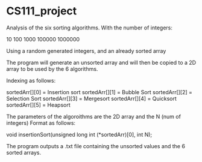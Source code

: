 
# CS111_project

Analysis of the six sorting algorithms. With the number of integers:

10
100
1000
100000
1000000

Using a random generated integers, and an already sorted array

The program will generate an unsorted array and will then be copied to a 2D array
to be used by the 6 algorithms.

Indexing as follows:

sortedArr[][0] = Insertion sort
sortedArr[][1] = Bubble Sort
sortedArr[][2] = Selection Sort
sortedArr[][3] = Mergesort
sortedArr[][4] = Quicksort
sortedArr[][5] = Heapsort

The parameters of the algoroithms are the 2D array and the N (num of integers)
Format as follows:

void insertionSort(unsigned long int (*sortedArr)[0], int N);

The program outputs a .txt file containing the unsorted values and the 6 sorted arrays.
